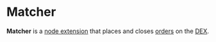# Matcher

**Matcher** is a [node extension](/waves-node/extensions.md) that places and closes [orders](/blockchain/order.md) on the [DEX](/waves-dex/about-waves-dex.md).
